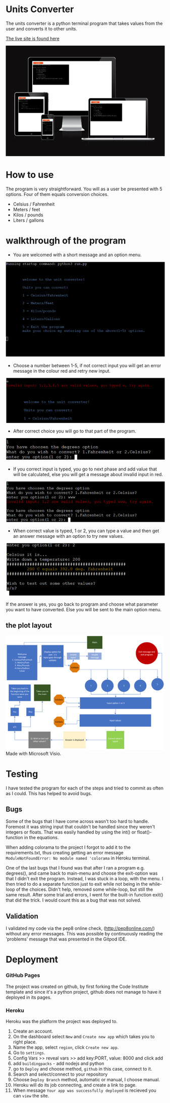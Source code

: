# Units Converter

The units converter is a python terminal program that takes values from the user and converts it to other units.

[The live site is found here](https://units-converter-awrel.herokuapp.com/)

![the terminal](assets/forReadme/readmeIntro.PNG)

# How to use

The program is very straightforward. You will as a user be presented with 5 options. Four of them equals conversion choices. 
- Celsius / Fahrenheit
- Meters / feet
- Kilos / pounds
- Liters / gallons

# walkthrough of the program

- You are welcomed with a short message and an option menu.

![menu](/assets/forReadme/menuscreen.PNG)

- Choose a number between 1-5, if not correct input you will get an error message in the colour red and retry new input.

![validatemessage](assets/forReadme/validateMessage.PNG)

- After correct choice you will go to that part of the program. 

![degrees function](assets/forReadme/firstChoice.PNG)

- If you correct input is typed, you go to next phase and add value that will be calculated, else you will get a message about invalid input in red.

![invalid input 2](assets/forReadme/invalidinput.PNG)

- When correct value is typed, 1 or 2, you can type a value and then get an answer message with an option to try new values. 

![correct input](assets/forReadme/correctInput.PNG)

If the answer is yes, you go back to program and choose what parameter you want to have converted. Else you will be sent to the main option menu.

## the plot layout


![plot layout](assets/forReadme/plotlayout.png)
Made with Microsoft Visio.

# Testing
I have tested the program for each of the steps and tried to commit as often as I could. This has helped to avoid bugs. 

## Bugs
Some of the bugs that I have come across wasn't too hard to handle. Foremost it was string input that couldn't be handled since they weren't integers or floats. That was easily handled by using the int() or float()-function in the equations.

When adding colorama to the project I forgot to add it to the requirements.txt, thus creating getting an error message `ModuleNotFoundError: No module named 'colorama`
 in Heroku terminal. 


One of the last bugs that I found was that after I ran a program e.g. degrees(), and came back to main-menu and choose the exit-option was that I didn't exit the program. Instead, I was stuck in a loop, with the menu. I then tried to do a separate function just to exit while not being in the while-loop of the choices. Didn't help, removed some while-loop, but still the same result. After some trial and errors, I went for the built-in function exit() that did the trick. I would count this as a bug that was not solved.  




## Validation
I validated my code via the pep8 online check, (http://pep8online.com/) without any error messages. This was possible by continuously reading the 'problems' message that was presented in the Gitpod IDE. 

# Deployment

### GitHub Pages

The project was created on github, by first forking the Code Institute template and since it's a python project, github does not manage to have it deployed in its pages. 

### Heroku 

Heroku was the platform the project was deployed to.
1. Create an account.
1. On the dashboard select `New` and `Create new app` which takes you to right place.
1. Name the app, select `region`, click `Create new app`.
1. Go to `settings`.
1. Config Vars >> reveal vars >> add key:PORT, value: 8000 and click add
1. add `buildingpacks` - add nodejs and python
1. go to `Deploy` and choose method, `github` in this case, connect to it.
1. Search and select/connect to your repository
1. Choose `Deploy Branch` method, automatic or manual, I choose manual.
1. Heroku will do its job connecting, and create a link to page.
1. When message `Your app was successfully deployed` is recieved you can `view` the site.

